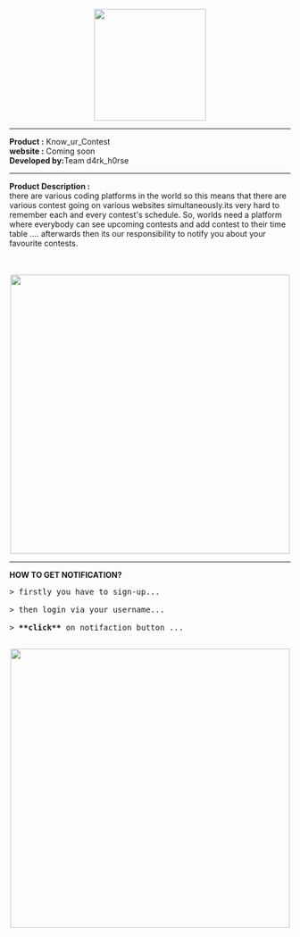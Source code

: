 <p align="center">
<img src="https://user-images.githubusercontent.com/23396919/36642829-24cd4c7a-1a6b-11e8-9051-86e3387f9176.png" width="200px" />
 </p>
 
___________________________________________________________________________________________________________________________________
<b>Product :</b> Know_ur_Contest<br>
<b>website :</b> Coming soon<br>
<b>Developed by:</b>Team d4rk_h0rse<br>

-----------------------------------------------------------------------------------------------------------------------------------
<b>Product Description : </b><br>there are various coding platforms in the world so this means that there are various contest going on various websites simultaneously.its very hard to remember each and every contest's schedule. So, worlds need a platform where everybody can see upcoming contests and add contest to their time table .... afterwards then its our responsibility to notify you about your favourite contests.<br><br><br>
<p align="center">
<img src="https://user-images.githubusercontent.com/23396919/36641734-eaf0960c-1a5a-11e8-893b-d1a365e083c5.png" width="500px"/>
 </p>

___________________________________________________________________________________________________________________________________

**HOW TO GET NOTIFICATION?**
<pre>
> firstly you have to sign-up...<br>
> then login via your username...<br>
> <b>**click**</b> on notifaction button ...<br>
</pre>

<p align="center">
<img src="https://user-images.githubusercontent.com/23396919/36641728-e354cf3a-1a5a-11e8-9516-3e628351d1a1.png" width="500px"/>
 </p>

